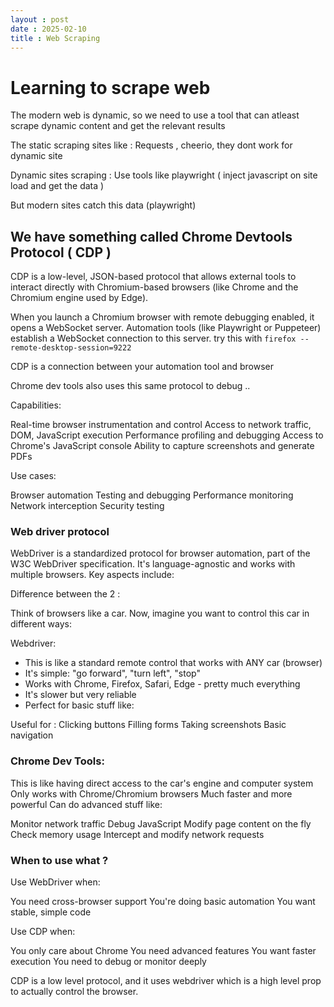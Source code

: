 ```yaml
---
layout : post 
date : 2025-02-10
title : Web Scraping
---
```


# Learning to scrape web 

The modern web is dynamic, so we need to use a tool that can atleast scrape dynamic content and get the relevant results

The static scraping sites like : Requests , cheerio, they dont work for dynamic site 

Dynamic sites scraping : Use tools like playwright ( inject javascript on site load and get the data ) 

But modern sites catch this data (playwright) 

## We have something called Chrome Devtools Protocol ( CDP )

CDP is a low-level, JSON-based protocol that allows external tools to interact directly with Chromium-based browsers (like Chrome and the Chromium engine used by Edge).

When you launch a Chromium browser with remote debugging enabled, it opens a WebSocket server. Automation tools (like Playwright or Puppeteer) establish a WebSocket connection to this server.
try this with `firefox --remote-desktop-session=9222`

CDP is a connection between your automation tool and browser 

Chrome dev tools also uses this same protocol to debug .. 

Capabilities:


Real-time browser instrumentation and control
Access to network traffic, DOM, JavaScript execution
Performance profiling and debugging
Access to Chrome's JavaScript console
Ability to capture screenshots and generate PDFs


Use cases:


Browser automation
Testing and debugging
Performance monitoring
Network interception
Security testing



### Web driver protocol 

WebDriver is a standardized protocol for browser automation, part of the W3C WebDriver specification. It's language-agnostic and works with multiple browsers. Key aspects include:



Difference between the 2 : 

Think of browsers like a car. Now, imagine you want to control this car in different ways:

Webdriver: 
* This is like a standard remote control that works with ANY car (browser)
* It's simple: "go forward", "turn left", "stop"
* Works with Chrome, Firefox, Safari, Edge - pretty much everything
* It's slower but very reliable
* Perfect for basic stuff like:


Useful for : 
Clicking buttons
Filling forms
Taking screenshots
Basic navigation

### Chrome Dev Tools: 
This is like having direct access to the car's engine and computer system
Only works with Chrome/Chromium browsers
Much faster and more powerful
Can do advanced stuff like:

Monitor network traffic
Debug JavaScript
Modify page content on the fly
Check memory usage
Intercept and modify network requests



### When to use what ? 

Use WebDriver when:

You need cross-browser support
You're doing basic automation
You want stable, simple code


Use CDP when:

You only care about Chrome
You need advanced features
You want faster execution
You need to debug or monitor deeply

CDP is a low level protocol, and it uses webdriver which is a high level prop to actually control the browser.



























